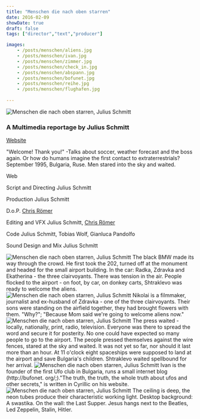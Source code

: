 ```yaml
---
title: "Menschen die nach oben starren"
date: 2016-02-09
showDate: true
draft: false
tags: ["director","text","producer"]

images:
    - /posts/menschen/aliens.jpg
    - /posts/menschen/ivan.jpg
    - /posts/menschen/zimmer.jpg
    - /posts/menschen/check_in.jpg
    - /posts/menschen/abspann.jpg
    - /posts/menschen/bofunet.jpg
    - /posts/menschen/reihe.jpg
    - /posts/menschen/flughafen.jpg
    
---
```


![Menschen die nach oben starren, Julius Schmitt](/posts/menschen/reihe.jpg)

### A Multimedia reportage by Julius Schmitt

<a href="http://mdnos.de" target="_blank">Website</a>


"Welcome! Thank you!" -Talks about soccer, weather forecast and the boss again. Or how do humans imagine the first contact to extraterrestrials? September 1995, Bulgaria, Ruse. Men stared into the sky and waited.

Web

Script and Directing
Julius Schmitt

Production
Julius Schmitt

D.o.P.
<a href="https://chrisroemer.de/" target="_blank">Chris Römer</a>

Editing and VFX
Julius Schmitt, <a href="https://chrisroemer.de/" target="_blank">Chris Römer</a>

Code
Julius Schmitt, Tobias Wolf, Gianluca Pandolfo

Sound Design and Mix
Julius Schmitt

![Menschen die nach oben starren, Julius Schmitt](/posts/menschen/check_in.jpg)
The black BMW made its way through the crowd. He first took the 202, turned off at the monument and headed for the small airport building. In the car: Radka, Zdravka and Ekatherina - the three clairvoyants. There was tension in the air. People flocked to the airport - on foot, by car, on donkey carts, Shtraklevo was ready to welcome the aliens. 
![Menschen die nach oben starren, Julius Schmitt](/posts/menschen/danke.jpg)
Nikolai is a filmmaker, journalist and ex-husband of Zdravka - one of the three clairvoyants. Their sons were standing on the airfield together, they had brought flowers with them. "Why?";
"Because Mom said we're going to welcome aliens now."
![Menschen die nach oben starren, Julius Schmitt](/posts/menschen/flughafen.jpg)
The press waited - locally, nationally, print, radio, television. Everyone was there to spread the word and secure it for posterity. No one could have expected so many people to go to the airport.
The people pressed themselves against the wire fences, stared at the sky and waited. It was not yet so far, nor should it last more than an hour. At 11 o'clock eight spaceships were supposed to land at the airport and save Bulgaria's children. Shtraklevo waited spellbound for her arrival. 
![Menschen die nach oben starren, Julius Schmitt](/posts/menschen/ivan.jpg)
Ivan is the founder of the first Ufo club in Bulgaria, runs a small internet blog (http://bufonet. org/;)."The truth, the truth, the whole truth about ufos and other secrets," is written in Cyrillic on his website.
![Menschen die nach oben starren, Julius Schmitt](/posts/menschen/zimmer.jpg)
The ceiling is deep, the neon tubes produce their characteristic working light. Desktop background: A swastika.
On the wall: the Last Supper. Jesus hangs next to the Beatles, Led Zeppelin, Stalin, Hitler. 
